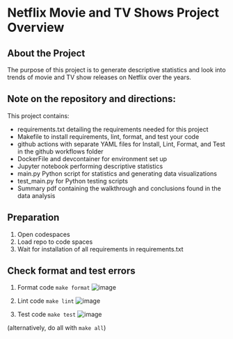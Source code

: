 # Netflix Movie and TV Shows Project Overview

## About the Project
The purpose of this project is to generate descriptive statistics and look into trends of movie and TV show releases on Netflix over the years. 


## Note on the repository and directions:
This project contains:
* requirements.txt detailing the requirements needed for this project
* Makefile to install requirements, lint, format, and test your code
* github actions with separate YAML files for Install, Lint, Format, and Test in the github workflows folder
* DockerFile and devcontainer for environment set up
* Jupyter notebook performing descriptive statistics 
* main.py Python script for statistics and generating data visualizations
* test_main.py for Python testing scripts
* Summary pdf containing the walkthrough and  conclusions found in the data analysis



## Preparation
1. Open codespaces 
2. Load repo to code spaces
2. Wait for installation of all requirements in requirements.txt

## Check format and test errors
1. Format code `make format`
![image](https://github.com/user-attachments/assets/7688b60a-9f2b-45a2-acf3-8a7f66f346e1)

2. Lint code `make lint`
![image](https://github.com/user-attachments/assets/a225ac16-a6f1-4460-bc94-c6f9f6eae799)

3. Test code `make test`
![image](https://github.com/user-attachments/assets/366e23c2-a513-400f-bb7d-900abbdd41b1)

(alternatively, do all with `make all`)




